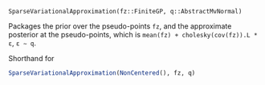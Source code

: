 ```
SparseVariationalApproximation(fz::FiniteGP, q::AbstractMvNormal)
```

Packages the prior over the pseudo-points `fz`, and the approximate posterior at the pseudo-points, which is `mean(fz) + cholesky(cov(fz)).L * ε`, `ε ∼ q`.

Shorthand for

```julia
SparseVariationalApproximation(NonCentered(), fz, q)
```
